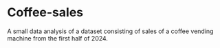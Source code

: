 # Coffee-sales
A small data analysis of a dataset consisting of sales of a coffee vending machine from the first half of 2024.
